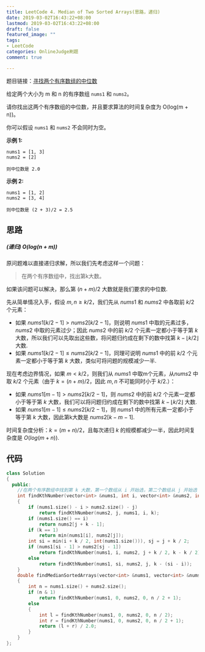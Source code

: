 ```yaml
---
title: LeetCode 4. Median of Two Sorted Arrays(思路，递归)
date: 2019-03-02T16:43:22+08:00
lastmod: 2019-03-02T16:43:22+08:00
draft: false
featured_image: ""
tags:
- LeetCode
categories: OnlineJudge刷题
comment: true

---
```


题目链接：[寻找两个有序数组的中位数](https://leetcode-cn.com/problems/median-of-two-sorted-arrays/)


给定两个大小为 m 和 n 的有序数组 `nums1` 和 `nums2`。

请你找出这两个有序数组的中位数，并且要求算法的时间复杂度为 O(log(m + n))。

你可以假设 `nums1` 和 `nums2` 不会同时为空。

**示例 1:**

```
nums1 = [1, 3]
nums2 = [2]

则中位数是 2.0
```

**示例 2:**

```
nums1 = [1, 2]
nums2 = [3, 4]

则中位数是 (2 + 3)/2 = 2.5
```

## 思路

##### (递归) $O(log(n + m))$

原问题难以直接递归求解，所以我们先考虑这样一个问题：

> 在两个有序数组中，找出第k大数。

如果该问题可以解决，那么第 $(n + m) / 2$ 大数就是我们要求的中位数.

先从简单情况入手，假设 $m, n \geq k/2$，我们先从 $nums1$ 和 $nums2$ 中各取前 $k/2$ 个元素：

- 如果 $nums1[k/2-1] > nums2[k/2-1]$，则说明 $nums1$ 中取的元素过多，$nums2$ 中取的元素过少；因此 $nums2$ 中的前 $k/2$ 个元素一定都小于等于第 $k$ 大数，所以我们可以先取出这些数，将问题归约成在剩下的数中找第 $k - \lfloor k/2 \rfloor​$ 大数.
- 如果 $nums1[k/2-1] \leq nums2[k/2-1]$，同理可说明 $nums1$ 中的前 $k/2$ 个元素一定都小于等于第 $k$ 大数，类似可将问题的规模减少一半.

现在考虑边界情况，如果 $m < k/2$，则我们从 $nums1$ 中取m个元素，从$nums2$ 中取 $k/2$ 个元素（由于 $k = (n + m) / 2$，因此 $m,n$ 不可能同时小于 $k/2$.）：

- 如果 $nums1[m-1] > nums2[k/2-1]$，则 $nums2$ 中的前 $k/2$ 个元素一定都小于等于第 $k$ 大数，我们可以将问题归约成在剩下的数中找第 $k - \lfloor k/2 \rfloor$ 大数.
- 如果 $nums1[m-1] \leq nums2[k/2-1]$，则 $nums1$ 中的所有元素一定都小于等于第 $k$ 大数，因此第k大数是 $nums2[k - m - 1]​$.

时间复杂度分析：$k = (m + n) / 2$，且每次递归 $k$ 的规模都减少一半，因此时间复杂度是 $O(log(m + n))$.

## 代码

```cpp
class Solution
{
  public:
    //在两个有序数组中找到第 k 大数，第一个数组从 i 开始选，第二个数组从 j 开始选
    int findKthNumber(vector<int> &nums1, int i, vector<int> &nums2, int j, int k)
    {
        if (nums1.size() - i > nums2.size() - j)
            return findKthNumber(nums2, j, nums1, i, k);
        if (nums1.size() == i)
            return nums2[j + k - 1];
        if (k == 1)
            return min(nums1[i], nums2[j]);
        int si = min(i + k / 2, int(nums1.size())), sj = j + k / 2;
        if (nums1[si - 1] > nums2[sj - 1])
            return findKthNumber(nums1, i, nums2, j + k / 2, k - k / 2);
        else
            return findKthNumber(nums1, si, nums2, j, k - (si - i));
    }
    double findMedianSortedArrays(vector<int> &nums1, vector<int> &nums2)
    {
        int n = nums1.size() + nums2.size();
        if (n & 1)
            return findKthNumber(nums1, 0, nums2, 0, n / 2 + 1);
        else
        {
            int l = findKthNumber(nums1, 0, nums2, 0, n / 2);
            int r = findKthNumber(nums1, 0, nums2, 0, n / 2 + 1);
            return (l + r) / 2.0;
        }
    }
};
```

